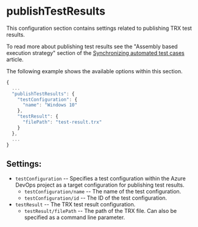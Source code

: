 # publishTestResults

This configuration section contains settings related to publishing TRX test results. 

To read more about publishing test results see the "Assembly based execution strategy" section of the [Synchronizing automated test cases](../important-concepts/synchronizing-automated-test-cases.md) article.

The following example shows the available options within this section.

```javascript
{
  ...
  "publishTestResults": {
    "testConfiguration": {
      "name": "Windows 10"
    },
    "testResult": {
      "filePath": "test-result.trx"
    }
  },
  ...
}
```

## Settings:

* `testConfiguration` -- Specifies a test configuration within the Azure DevOps project as a target configuration for publishing test results.
  * `testConfiguration/name` -- The name of the test configuration.
  * `testConfiguration/id` -- The ID of the test configuration.
* `testResult` -- The TRX test result configuration.
  * `testResult/filePath` -- The path of the TRX file. Can also be specified as a command line parameter.

